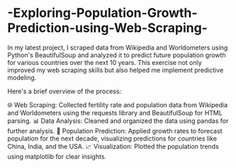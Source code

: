 # -Exploring-Population-Growth-Prediction-using-Web-Scraping-
In my latest project, I scraped data from Wikipedia and Worldometers using Python's BeautifulSoup and analyzed it to predict future population growth for various countries over the next 10 years. This exercise not only improved my web scraping skills but also helped me implement predictive modeling.

Here's a brief overview of the process:

🌐 Web Scraping: Collected fertility rate and population data from Wikipedia and Worldometers using the requests library and BeautifulSoup for HTML parsing.
📊 Data Analysis: Cleaned and organized the data using pandas for further analysis.
🔮 Population Prediction: Applied growth rates to forecast population for the next decade, visualizing predictions for countries like China, India, and the USA.
📈 Visualization: Plotted the population trends using matplotlib for clear insights.
